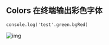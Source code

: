 ## Colors 在终端输出彩色字体

```
console.log('test'.green.bgRed)
```

![img](https://raw.githubusercontent.com/paulot/Colors/master/media/ANSIColors.png)